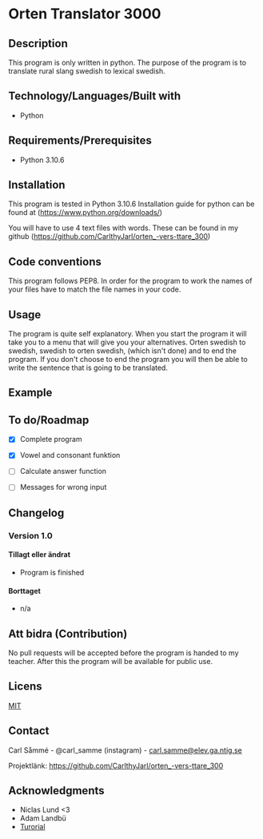 # Orten Translator 3000
 
## Description
 
This program is only written in python. The purpose of the program is to translate rural slang swedish to lexical swedish.
 
## Technology/Languages/Built with
 
- Python
 
## Requirements/Prerequisites
 
- Python 3.10.6
 
## Installation
 
This program is tested in Python 3.10.6 Installation guide for python can be found at (https://www.python.org/downloads/) 
 
You will have to use 4 text files with words. These can be found in my github (https://github.com/CarlthyJarl/orten_-vers-ttare_300)
 
 
## Code conventions 
 
This program follows PEP8. In order for the program to work the names of your files have to match the file names in your code.
 
## Usage
 
The program is quite self explanatory. When you start the program it will take you to a menu that will give you your alternatives. Orten swedish to swedish, swedish to orten swedish, (which isn't done) and to end the program. If you don't choose to end the program you will then be able to write the sentence that is going to be translated. 
 
## Example

 
## To do/Roadmap
 
- [x] Complete program
- [x] Vowel and consonant funktion
- [ ] Calculate answer function
- [ ] Messages for wrong input
 
 
## Changelog
 
### Version 1.0
 
#### Tillagt eller ändrat
 
- Program is finished
 
#### Borttaget
 
- n/a
 
## Att bidra (Contribution)
 
No pull requests will be accepted before the program is handed to my teacher. After this the program will be available for public use. 
## Licens
 
[MIT](https://choosealicense.com/licenses/mit/)
 
## Contact
 
Carl Såmmé - @carl_samme (instagram) - carl.samme@elev.ga.ntig.se
 
Projektlänk: https://github.com/CarlthyJarl/orten_-vers-ttare_300
 
## Acknowledgments
 
- Niclas Lund <3
- Adam Landbü
- [Turorial](https://www.youtube.com/watch?v=VVYn7wptxVE)
 

